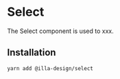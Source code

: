 # Select

The Select component is used to xxx.

## Installation

```bsh
yarn add @illa-design/select
```
